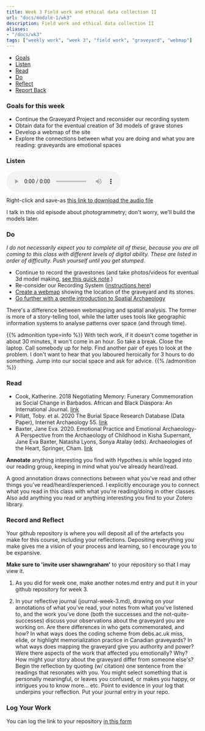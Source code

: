 ```yaml
---
title: Week 3 Field work and ethical data collection II
url: "docs/module-1/wk3"
description: Field work and ethical data collection II
aliases:
- "/docs/wk3"
tags: ["weekly work", "week 3", "field work", "graveyard", "webmap"]
---
```


+ [Goals](#goals)
+ [Listen](#listen)
+ [Read](#read)
+ [Do](#do)
+ [Reflect](#reflect)
+ [Report Back](#report)


### Goals for this week
<a name="goals"></a>

- Continue the Graveyard Project and reconsider our recording system
- Obtain data for the eventual creation of 3d models of grave stones
- Develop a webmap of the site
- Explore the connections between what you are doing and what you are reading: graveyards are emotional spaces

### Listen
<a name="listen"></a>

<audio controls>
  <source src="../../audio/003_hist3000_data-recording-Bill-Caraher.mp3" type="audio/mpeg">
  Your browser does not support the audio element.
</audio>

Right-click and save-as [this link to download the audio file](../../audio/003_hist3000_data-recording-Bill-Caraher.mp3)

I talk in this old episode about photogrammetry; don't worry, we'll build the models later.

### Do
<a name="do"></a>

_I do not necessarily expect you to complete all of these, because you are all coming to this class with different levels of digital ability. These are listed in order of difficulty. Push yourself until you get stumped._

- Continue to record the gravestones (and take photos/videos for eventual 3d model making, [see this quick note](../../materials/wk3-sfm-1).)
- Re-consider our Recording System ([instructions here](../../materials/wk3-kobotoolbox))
- [Create a webmap](../../materials/wk3-webmaps) showing the location of the graveyard and its stones.
- [Go further with a gentle introduction to Spatial Archaeology](../../materials/wk3-spatial-archae)

There's a difference between webmapping and spatial analysis. The former is more of a story-telling tool, while the latter uses tools like geographic information systems to analyse patterns over space (and through time).

{{% admonition type=info %}} With tech work, if it doesn't come together in about 30 minutes, it won't come in an hour. So take a break. Close the laptop. Call somebody up for help. Find another pair of eyes to look at the problem. I don't want to hear that you laboured heroically for 3 hours to do something. Jump into our social space and ask for advice.
{{% /admonition %}}

### Read
<a name="read"></a>

+ Cook, Katherine. 2018 Negotiating Memory: Funerary Commemoration as Social Change in Barbados. African and Black Diaspora: An International Journal. [link](/docs/support/cook2018.pdf)
+ Pillatt, Toby. et al. 2020 The Burial Space Research Database (Data Paper), Internet Archaeology 55. [link](https://doi.org/10.11141/ia.55.3)
+ Baxter, Jane Eva. 2020. Emotional Practice and Emotional Archaeology- A Perspective from the Archaeology of Childhood in Kisha Supernant, Jane Eva Baxter, Natasha Lyons, Sonya Atalay (eds). Archaeologies of the Heart, Springer, Cham. [link](/docs/support/Baxter_chp_Archaeologies_of_the_Heart.pdf)

**Annotate** anything interesting you find with Hypothes.is while logged into our reading group, keeping in mind what you've already heard/read.

A good annotation draws connections between what you've read and other things you've read/heard/experienced. I explicitly encourage you to connect what you read in this class with what you're reading/doing in other classes. Also add anything you read or anything interesting you find to your Zotero library.

### Record and Reflect
<a name="reflect"></a>

Your github repository is where you will deposit all of the artefacts you make for this course, including your reflections. Depositing everything you make gives me a vision of your process and learning, so I encourage you to be expansive.

**Make sure to 'invite user shawngraham'** to your repository so that I may view it. 

1. As you did for week one, make another notes.md entry and put it in your github repository for week 3.

2. In your reflective journal (journal-week-3.md), drawing on your annotations of what you've read, your notes from what you've listened to, and the work you've done (both the successes and the not-quite-successes) discuss your observations about the graveyard you are working on. Are there differences in who gets commemorated, and how? In what ways does the coding scheme from debs.ac.uk miss, elide, or highlight memorialization practice in Canadian graveyards? In what ways does mapping the graveyard give you authority and power? Were there aspects of the work that affected you emotionally? Why? How might your story about the graveyard differ from someone else's? Begin the reflection by quoting (w/ citation) one sentence from the readings that resonates with you. You might select something that is personally meaningful, or leaves you confused, or makes you happy, or intrigues you to know more... etc. Point to evidence in your log that underpins your reflection. Put your journal entry in your repo.

### Log Your Work
<a name="report"></a>

You can log the link to your repository [in this form](https://forms.gle/XLpFTRXxknJ4RSbS7)